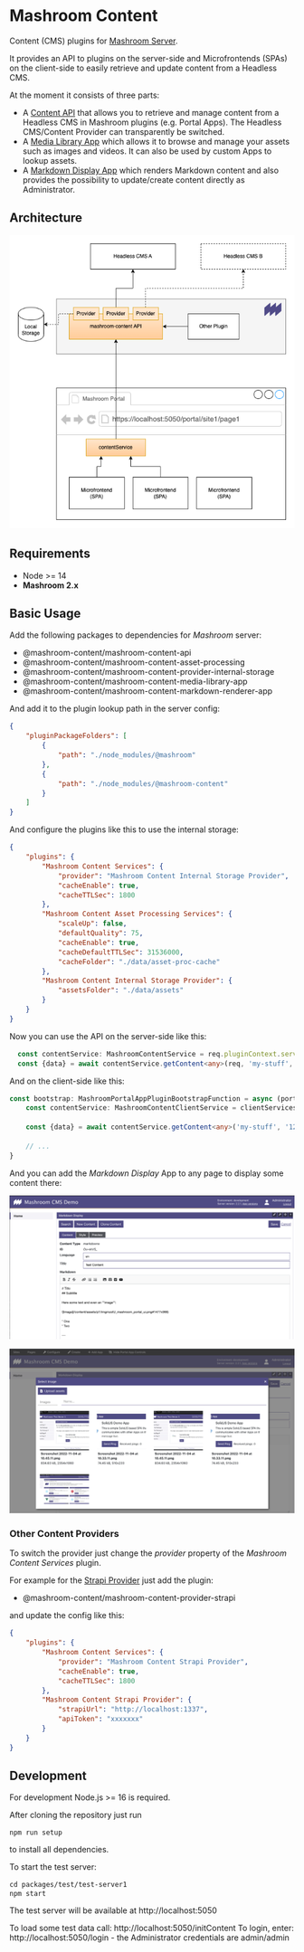 # Mashroom Content

Content (CMS) plugins for [Mashroom Server](https://www.mashroom-server.com).

It provides an API to plugins on the server-side and Microfrontends (SPAs) on the client-side to easily retrieve and
update content from a Headless CMS.

At the moment it consists of three parts:

 * A [Content API](packages/mashroom-content-api/README.md) that allows you to retrieve and manage content from a Headless CMS
   in Mashroom plugins (e.g. Portal Apps). The Headless CMS/Content Provider can transparently be switched.
 * A [Media Library App](packages/mashroom-content-media-library-app/README.md)
   which allows it to browse and manage your assets such as images and videos.
   It can also be used by custom Apps to lookup assets.
 * A [Markdown Display App](packages/mashroom-content-markdown-renderer-app/README.md) which renders Markdown content
   and also provides the possibility to update/create content directly as Administrator.

## Architecture

![Mashroom Content Architecture](architecture.png)

## Requirements

 * Node >= 14
 * **Mashroom 2.x**

## Basic Usage

Add the following packages to dependencies for _Mashroom_ server:

 * @mashroom-content/mashroom-content-api
 * @mashroom-content/mashroom-content-asset-processing
 * @mashroom-content/mashroom-content-provider-internal-storage
 * @mashroom-content/mashroom-content-media-library-app
 * @mashroom-content/mashroom-content-markdown-renderer-app

And add it to the plugin lookup path in the server config:

```json
{
    "pluginPackageFolders": [
        {
            "path": "./node_modules/@mashroom"
        },
        {
            "path": "./node_modules/@mashroom-content"
        }
    ]
}
```

And configure the plugins like this to use the internal storage:

```json
{
    "plugins": {
        "Mashroom Content Services": {
            "provider": "Mashroom Content Internal Storage Provider",
            "cacheEnable": true,
            "cacheTTLSec": 1800
        },
        "Mashroom Content Asset Processing Services": {
            "scaleUp": false,
            "defaultQuality": 75,
            "cacheEnable": true,
            "cacheDefaultTTLSec": 31536000,
            "cacheFolder": "./data/asset-proc-cache"
        },
        "Mashroom Content Internal Storage Provider": {
            "assetsFolder": "./data/assets"
        }
    }
}
```

Now you can use the API on the server-side like this:

```typescript
  const contentService: MashroomContentService = req.pluginContext.services.content.service;
  const {data} = await contentService.getContent<any>(req, 'my-stuff', '1234567');
```

And on the client-side like this:

```typescript
const bootstrap: MashroomPortalAppPluginBootstrapFunction = async (portalAppHostElement, portalAppSetup, clientServices) => {
    const contentService: MashroomContentClientService = clientServices.contentService;

    const {data} = await contentService.getContent<any>('my-stuff', '1234567');

    // ...
}
```

And you can add the *Markdown Display* App to any page to display some content there:

![Markdown Display](markdown-display-app.png)

![Media Library](media-library-app.png)

### Other Content Providers

To switch the provider just change the *provider* property of the *Mashroom Content Services* plugin.

For example for the [Strapi Provider](packages/mashroom-content-provider-strapi/README.md) just add the plugin:

 * @mashroom-content/mashroom-content-provider-strapi

and update the config like this:

```json
{
    "plugins": {
        "Mashroom Content Services": {
            "provider": "Mashroom Content Strapi Provider",
            "cacheEnable": true,
            "cacheTTLSec": 1800
        },
        "Mashroom Content Strapi Provider": {
            "strapiUrl": "http://localhost:1337",
            "apiToken": "xxxxxxx"
        }
    }
}
```

## Development

For development Node.js >= 16 is required.

After cloning the repository just run

    npm run setup

to install all dependencies.

To start the test server:

    cd packages/test/test-server1
    npm start

The test server will be available at http://localhost:5050

To load some test data call: http://localhost:5050/initContent
To login, enter: http://localhost:5050/login - the Administrator credentials are admin/admin

